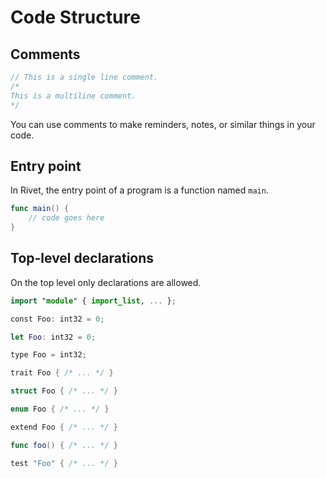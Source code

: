 # Code Structure

## Comments
```swift
// This is a single line comment.
/*
This is a multiline comment.
*/
```

You can use comments to make reminders, notes, or similar things in your
code.

## Entry point

In Rivet, the entry point of a program is a function named `main`.
```swift
func main() {
    // code goes here
}
```

## Top-level declarations

On the top level only declarations are allowed.
```swift
import "module" { import_list, ... };

const Foo: int32 = 0;

let Foo: int32 = 0;

type Foo = int32;

trait Foo { /* ... */ }

struct Foo { /* ... */ }

enum Foo { /* ... */ }

extend Foo { /* ... */ }

func foo() { /* ... */ }

test "Foo" { /* ... */ }
```
